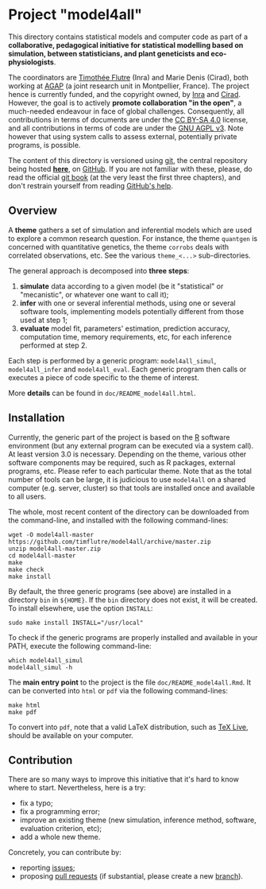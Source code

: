 Project "model4all"
===================

This directory contains statistical models and computer code as part of a **collaborative, pedagogical initiative for statistical modelling based on simulation, between statisticians, and plant geneticists and eco-physiologists**.

The coordinators are [Timothée Flutre](http://openwetware.org/wiki/User:Timothee_Flutre) (Inra) and Marie Denis (Cirad), both working at [AGAP](http://umr-agap.cirad.fr/en) (a joint research unit in Montpellier, France).
The project hence is currently funded, and the copyright owned, by [Inra](https://en.wikipedia.org/wiki/Institut_national_de_la_recherche_agronomique) and [Cirad](https://en.wikipedia.org/wiki/Centre_de_coop%C3%A9ration_internationale_en_recherche_agronomique_pour_le_d%C3%A9veloppement).
However, the goal is to actively **promote collaboration "in the open"**, a much-needed endeavour in face of global challenges.
Consequently, all contributions in terms of documents are under the [CC BY-SA 4.0](http://creativecommons.org/licenses/by-sa/4.0/) license, and all contributions in terms of code are under the [GNU AGPL v3](https://www.gnu.org/licenses/agpl.html).
Note however that using system calls to assess external, potentially private programs, is possible.

The content of this directory is versioned using [git](https://en.wikipedia.org/wiki/Git_(software)), the central repository being hosted [**here**](https://github.com/timflutre/model4all), on [GitHub](https://en.wikipedia.org/wiki/GitHub).
If you are not familiar with these, please, do read the official [git book](https://www.git-scm.com/book/en/v2) (at the very least the first three chapters), and don't restrain yourself from reading [GitHub's help](https://help.github.com/).


Overview
--------

A **theme** gathers a set of simulation and inferential models which are used to explore a common research question.
For instance, the theme `quantgen` is concerned with quantitative genetics, the theme `corrobs` deals with correlated observations, etc.
See the various `theme_<...>` sub-directories.

The general approach is decomposed into **three steps**:
1. **simulate** data according to a given model (be it "statistical" or "mecanistic", or whatever one want to call it);
2. **infer** with one or several inferential methods, using one or several software tools, implementing models potentially different from those used at step 1;
3. **evaluate** model fit, parameters' estimation, prediction accuracy, computation time, memory requirements, etc, for each inference performed at step 2.

Each step is performed by a generic program: `model4all_simul`, `model4all_infer` and `model4all_eval`.
Each generic program then calls or executes a piece of code specific to the theme of interest.

More **details** can be found in `doc/README_model4all.html`.


Installation
------------

Currently, the generic part of the project is based on the [R](https://en.wikipedia.org/wiki/R_(programming_language)) software environment (but any external program can be executed via a system call).
At least version 3.0 is necessary.
Depending on the theme, various other software components may be required, such as R packages, external programs, etc.
Please refer to each particular theme.
Note that as the total number of tools can be large, it is judicious to use `model4all` on a shared computer (e.g. server, cluster) so that tools are installed once and available to all users.

The whole, most recent content of the directory can be downloaded from the command-line, and installed with the following command-lines:

```
wget -O model4all-master https://github.com/timflutre/model4all/archive/master.zip
unzip model4all-master.zip
cd model4all-master
make
make check
make install
```

By default, the three generic programs (see above) are installed in a directory `bin` in `${HOME}`.
If the `bin` directory does not exist, it will be created.
To install elsewhere, use the option `INSTALL`:

```
sudo make install INSTALL="/usr/local"
```

To check if the generic programs are properly installed and available in your PATH, execute the following command-line:

```
which model4all_simul
model4all_simul -h
```

The **main entry point** to the project is the file `doc/README_model4all.Rmd`.
It can be converted into `html` or `pdf` via the following command-lines:

```
make html
make pdf
```

To convert into `pdf`, note that a valid LaTeX distribution, such as [TeX Live](https://en.wikipedia.org/wiki/TeX_Live), should be available on your computer.


Contribution
------------

There are so many ways to improve this initiative that it's hard to know where to start.
Nevertheless, here is a try:
- fix a typo;
- fix a programming error;
- improve an existing theme (new simulation, inference method, software, evaluation criterion, etc);
- add a whole new theme.

Concretely, you can contribute by:
- reporting [issues](https://github.com/timflutre/model4all/issues);
- proposing [pull requests](https://github.com/timflutre/model4all/pulls) (if substantial, please create a new [branch](https://www.git-scm.com/book/en/v2/Git-Branching-Branches-in-a-Nutshell)).
